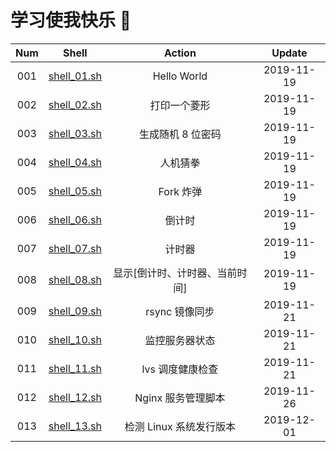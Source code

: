 # 学习使我快乐 🤪


| Num  |            Shell             |             Action             |   Update   |
| :--: | :--------------------------: | :----------------------------: | :--------: |
| 001  | [shell_01.sh](./shell_01.sh) |          Hello World           | 2019-11-19 |
| 002  | [shell_02.sh](./shell_02.sh) |          打印一个菱形          | 2019-11-19 |
| 003  | [shell_03.sh](./shell_03.sh) |       生成随机 8 位密码        | 2019-11-19 |
| 004  | [shell_04.sh](./shell_04.sh) |            人机猜拳            | 2019-11-19 |
| 005  | [shell_05.sh](./shell_05.sh) |           Fork 炸弹            | 2019-11-19 |
| 006  | [shell_06.sh](./shell_06.sh) |             倒计时             | 2019-11-19 |
| 007  | [shell_07.sh](./shell_07.sh) |             计时器             | 2019-11-19 |
| 008  | [shell_08.sh](./shell_08.sh) | 显示[倒计时、计时器、当前时间] | 2019-11-19 |
| 009  | [shell_09.sh](./shell_09.sh) |         rsync 镜像同步         | 2019-11-21 |
| 010  | [shell_10.sh](./shell_10.sh) |         监控服务器状态         | 2019-11-21 |
| 011  | [shell_11.sh](./shell_11.sh) |        lvs 调度健康检查        | 2019-11-21 |
| 012  | [shell_12.sh](./shell_12.sh) |       Nginx 服务管理脚本       | 2019-11-26 |
| 013  | [shell_13.sh](./shell_13.sh) |    检测 Linux 系统发行版本     | 2019-12-01 |

